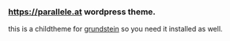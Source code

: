 ### https://parallele.at wordpress theme.

this is a childtheme for
[grundstein](https://github.com/wp-magic/grundstein)
so you need it installed as well.

